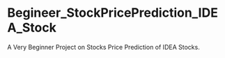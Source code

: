 # Begineer_StockPricePrediction_IDEA_Stock
A Very Beginner Project on Stocks Price Prediction of IDEA Stocks.
